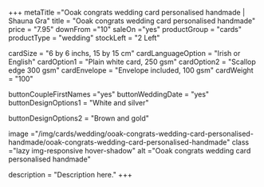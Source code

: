 +++
metaTitle ="Ooak congrats wedding card personalised handmade | Shauna Gra"
title = "Ooak congrats wedding card personalised handmade"
price = "7.95"
downFrom ="10"
saleOn ="yes"
productGroup = "cards"
productType = "wedding"
stockLeft = "2 Left" 
 
cardSize = "6 by 6 inchs, 15 by 15 cm" 
cardLanguageOption = "Irish or English" 
cardOption1 = "Plain white card, 250 gsm" 
cardOption2 = "Scallop edge 300 gsm" 
cardEnvelope = "Envelope included, 100 gsm" 
cardWeight = "100" 
 
buttonCoupleFirstNames ="yes" 
buttonWeddingDate = "yes" 
buttonDesignOptions1 = "White and silver" 

buttonDesignOptions2 = "Brown and gold" 

 
image ="/img/cards/wedding/ooak-congrats-wedding-card-personalised-handmade/ooak-congrats-wedding-card-personalised-handmade"
class ="lazy img-responsive hover-shadow"
alt ="Ooak congrats wedding card personalised handmade"
 
description = "Description here."
+++
